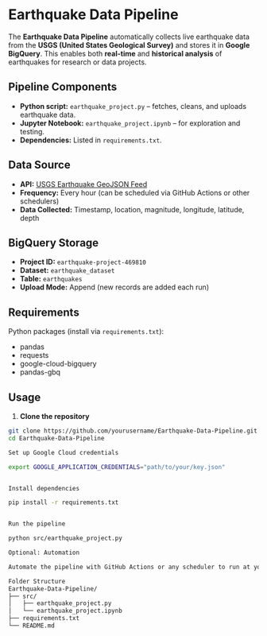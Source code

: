 # Earthquake Data Pipeline

The **Earthquake Data Pipeline** automatically collects live earthquake data from the **USGS (United States Geological Survey)** and stores it in **Google BigQuery**. This enables both **real-time** and **historical analysis** of earthquakes for research or data projects.  

## Pipeline Components

- **Python script:** `earthquake_project.py` – fetches, cleans, and uploads earthquake data.  
- **Jupyter Notebook:** `earthquake_project.ipynb` – for exploration and testing.  
- **Dependencies:** Listed in `requirements.txt`.  

## Data Source

- **API:** [USGS Earthquake GeoJSON Feed](https://earthquake.usgs.gov/earthquakes/feed/v1.0/geojson.php)  
- **Frequency:** Every hour (can be scheduled via GitHub Actions or other schedulers)  
- **Data Collected:** Timestamp, location, magnitude, longitude, latitude, depth  

## BigQuery Storage

- **Project ID:** `earthquake-project-469810`  
- **Dataset:** `earthquake_dataset`  
- **Table:** `earthquakes`  
- **Upload Mode:** Append (new records are added each run)  

## Requirements

Python packages (install via `requirements.txt`):  
- pandas  
- requests  
- google-cloud-bigquery  
- pandas-gbq  

## Usage

1. **Clone the repository**  
```bash
git clone https://github.com/yourusername/Earthquake-Data-Pipeline.git
cd Earthquake-Data-Pipeline

Set up Google Cloud credentials

export GOOGLE_APPLICATION_CREDENTIALS="path/to/your/key.json"


Install dependencies

pip install -r requirements.txt


Run the pipeline

python src/earthquake_project.py

Optional: Automation

Automate the pipeline with GitHub Actions or any scheduler to run at your desired frequency (e.g., hourly). The workflow checks out the repo, installs dependencies, and runs the script automatically.

Folder Structure
Earthquake-Data-Pipeline/
├── src/
│   ├── earthquake_project.py
│   └── earthquake_project.ipynb
├── requirements.txt
└── README.md

